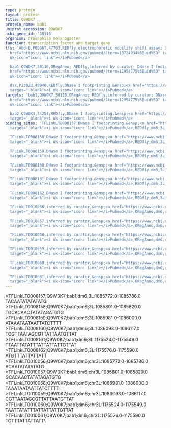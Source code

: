 ```yaml
---
type: protein
layout: protein
title: Q9W0K7
protein_name: bab1
uniprot_accession: Q9W0K7
ncbi_gene_id: '38116'
organism: Drosophila melanogaster
function: transcription factor and target gene
tfs: 'Abd-B,P09087,47763,REDfly,electrophoretic mobility shift assay; DNase I footprinting,&ensp;<a
  href="https://www.ncbi.nlm.nih.gov/pubmed/?term=18724934%5Buid%5D" target="_blank"><i
  uk-icon="icon: link"></i>Pubmed</a>

  bab1,Q9W0K7,38116,ORegAnno; REDfly,inferred by curator; DNase I footprinting,&ensp;<a
  href="https://www.ncbi.nlm.nih.gov/pubmed/?term=12954775%5Buid%5D" target="_blank"><i
  uk-icon="icon: link"></i>Pubmed</a>

  dsx,P23023,40940,REDfly,DNase I footprinting,&ensp;<a href="https://www.ncbi.nlm.nih.gov/pubmed/?term=18724934%5Buid%5D"
  target="_blank"><i uk-icon="icon: link"></i>Pubmed</a>'
targets: 'bab1,Q9W0K7,38116,ORegAnno; REDfly,inferred by curator; DNase I footprinting,&ensp;<a
  href="https://www.ncbi.nlm.nih.gov/pubmed/?term=12954775%5Buid%5D" target="_blank"><i
  uk-icon="icon: link"></i>Pubmed</a>

  bab2,Q9W0K4,44254,REDfly,DNase I footprinting,&ensp;<a href="https://www.ncbi.nlm.nih.gov/pubmed/?term=12954775%5Buid%5D"
  target="_blank"><i uk-icon="icon: link"></i>Pubmed</a>'
binding_sites: 'TFLinkLT0008157,DNase I footprinting,&ensp;<a href="https://www.ncbi.nlm.nih.gov/pubmed/?term=12954775%5Buid%5D"
  target="_blank"><i uk-icon="icon: link"></i>Pubmed</a>,REDfly,dm6,3L,1085772,1085786,-

  TFLinkLT0008158,DNase I footprinting,&ensp;<a href="https://www.ncbi.nlm.nih.gov/pubmed/?term=12954775%5Buid%5D"
  target="_blank"><i uk-icon="icon: link"></i>Pubmed</a>,REDfly,dm6,3L,1085801,1085820,-

  TFLinkLT0008159,DNase I footprinting,&ensp;<a href="https://www.ncbi.nlm.nih.gov/pubmed/?term=12954775%5Buid%5D"
  target="_blank"><i uk-icon="icon: link"></i>Pubmed</a>,REDfly,dm6,3L,1085981,1086000,-

  TFLinkLT0008160,DNase I footprinting,&ensp;<a href="https://www.ncbi.nlm.nih.gov/pubmed/?term=12954775%5Buid%5D"
  target="_blank"><i uk-icon="icon: link"></i>Pubmed</a>,REDfly,dm6,3L,1086093,1086117,-

  TFLinkLT0008161,DNase I footprinting,&ensp;<a href="https://www.ncbi.nlm.nih.gov/pubmed/?term=12954775%5Buid%5D"
  target="_blank"><i uk-icon="icon: link"></i>Pubmed</a>,REDfly,dm6,3L,1175524,1175549,-

  TFLinkLT0008162,DNase I footprinting,&ensp;<a href="https://www.ncbi.nlm.nih.gov/pubmed/?term=12954775%5Buid%5D"
  target="_blank"><i uk-icon="icon: link"></i>Pubmed</a>,REDfly,dm6,3L,1175576,1175590,-

  TFLinkLT0010056,inferred by curator,&ensp;<a href="https://www.ncbi.nlm.nih.gov/pubmed/?term=12954775%5Buid%5D"
  target="_blank"><i uk-icon="icon: link"></i>Pubmed</a>,ORegAnno,dm6,chr3L,1085772,1085786,+

  TFLinkLT0010057,inferred by curator,&ensp;<a href="https://www.ncbi.nlm.nih.gov/pubmed/?term=12954775%5Buid%5D"
  target="_blank"><i uk-icon="icon: link"></i>Pubmed</a>,ORegAnno,dm6,chr3L,1085801,1085820,+

  TFLinkLT0010058,inferred by curator,&ensp;<a href="https://www.ncbi.nlm.nih.gov/pubmed/?term=12954775%5Buid%5D"
  target="_blank"><i uk-icon="icon: link"></i>Pubmed</a>,ORegAnno,dm6,chr3L,1085981,1086000,+

  TFLinkLT0010059,inferred by curator,&ensp;<a href="https://www.ncbi.nlm.nih.gov/pubmed/?term=12954775%5Buid%5D"
  target="_blank"><i uk-icon="icon: link"></i>Pubmed</a>,ORegAnno,dm6,chr3L,1086093,1086117,+

  TFLinkLT0010060,inferred by curator,&ensp;<a href="https://www.ncbi.nlm.nih.gov/pubmed/?term=12954775%5Buid%5D"
  target="_blank"><i uk-icon="icon: link"></i>Pubmed</a>,ORegAnno,dm6,chr3L,1175524,1175549,+

  TFLinkLT0010061,inferred by curator,&ensp;<a href="https://www.ncbi.nlm.nih.gov/pubmed/?term=12954775%5Buid%5D"
  target="_blank"><i uk-icon="icon: link"></i>Pubmed</a>,ORegAnno,dm6,chr3L,1175576,1175590,+'
---
```

\>TFLinkLT0008157;Q9W0K7;bab1;dm6;3L:1085772.0-1085786.0\TACAATATATATATG\\>TFLinkLT0008158;Q9W0K7;bab1;dm6;3L:1085801.0-1085820.0\TGCACAACTATATAGATGTG\\>TFLinkLT0008159;Q9W0K7;bab1;dm6;3L:1085981.0-1086000.0\ATAAATAATAATTATCTTTT\\>TFLinkLT0008160;Q9W0K7;bab1;dm6;3L:1086093.0-1086117.0\TCGTTAATAGCGTTATTAATGTTAT\\>TFLinkLT0008161;Q9W0K7;bab1;dm6;3L:1175524.0-1175549.0\TTAATTATATTTATTATTATTGTTAT\\>TFLinkLT0008162;Q9W0K7;bab1;dm6;3L:1175576.0-1175590.0\ATGTTTATTATTATT\\>TFLinkLT0010056;Q9W0K7;bab1;dm6;chr3L:1085772.0-1085786.0\ACAATATATATATG\\>TFLinkLT0010057;Q9W0K7;bab1;dm6;chr3L:1085801.0-1085820.0\GCACAACTATATAGATGTG\\>TFLinkLT0010058;Q9W0K7;bab1;dm6;chr3L:1085981.0-1086000.0\TAAATAATAATTATCTTTT\\>TFLinkLT0010059;Q9W0K7;bab1;dm6;chr3L:1086093.0-1086117.0\CGTTAATAGCGTTATTAATGTTAT\\>TFLinkLT0010060;Q9W0K7;bab1;dm6;chr3L:1175524.0-1175549.0\TAATTATATTTATTATTATTGTTAT\\>TFLinkLT0010061;Q9W0K7;bab1;dm6;chr3L:1175576.0-1175590.0\TGTTTATTATTATT\